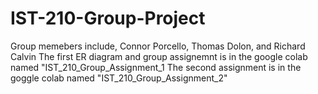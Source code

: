 # IST-210-Group-Project
Group memebers include, Connor Porcello, Thomas Dolon, and Richard Calvin
The first ER diagram and group assignemnt is in the google colab named "IST_210_Group_Assignment_1
The second assignment is in the goggle colab named "IST_210_Group_Assignment_2"
